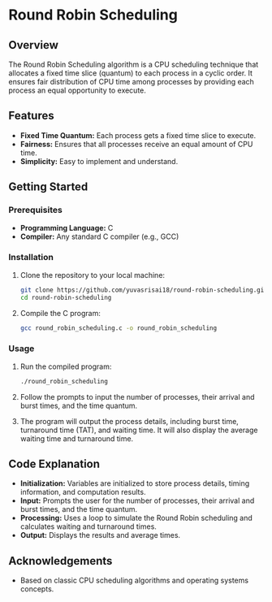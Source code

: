 # Round Robin Scheduling

## Overview

The Round Robin Scheduling algorithm is a CPU scheduling technique that allocates a fixed time slice (quantum) to each process in a cyclic order. It ensures fair distribution of CPU time among processes by providing each process an equal opportunity to execute.

## Features

- **Fixed Time Quantum:** Each process gets a fixed time slice to execute.
- **Fairness:** Ensures that all processes receive an equal amount of CPU time.
- **Simplicity:** Easy to implement and understand.

## Getting Started

### Prerequisites

- **Programming Language:** C
- **Compiler:** Any standard C compiler (e.g., GCC)

### Installation

1. Clone the repository to your local machine:

    ```bash
    git clone https://github.com/yuvasrisai18/round-robin-scheduling.git
    cd round-robin-scheduling
    ```

2. Compile the C program:

    ```bash
    gcc round_robin_scheduling.c -o round_robin_scheduling
    ```

### Usage

1. Run the compiled program:

    ```bash
    ./round_robin_scheduling
    ```

2. Follow the prompts to input the number of processes, their arrival and burst times, and the time quantum.

3. The program will output the process details, including burst time, turnaround time (TAT), and waiting time. It will also display the average waiting time and turnaround time.

## Code Explanation

- **Initialization:** Variables are initialized to store process details, timing information, and computation results.
- **Input:** Prompts the user for the number of processes, their arrival and burst times, and the time quantum.
- **Processing:** Uses a loop to simulate the Round Robin scheduling and calculates waiting and turnaround times.
- **Output:** Displays the results and average times.

## Acknowledgements

- Based on classic CPU scheduling algorithms and operating systems concepts.

